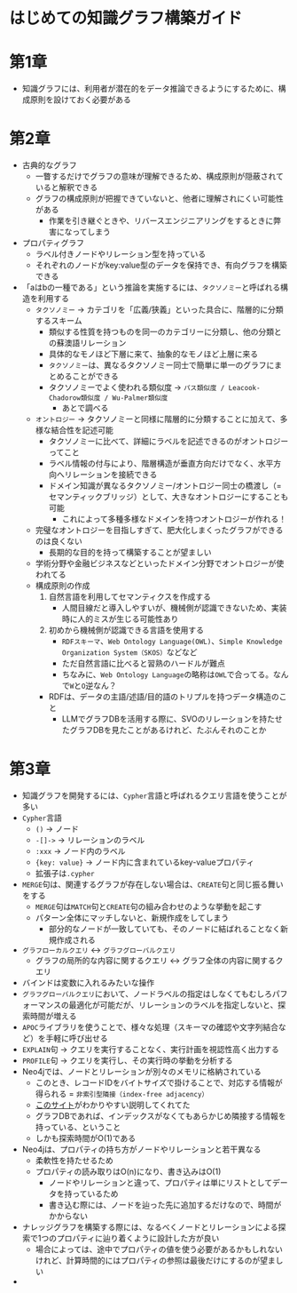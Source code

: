 # はじめての知識グラフ構築ガイド

# 第1章
* 知識グラフには、利用者が潜在的をデータ推論できるようにするために、構成原則を設けておく必要がある

# 第2章
* 古典的なグラフ
    * 一瞥するだけでグラフの意味が理解できるため、構成原則が隠蔽されていると解釈できる
    * グラフの構成原則が把握できていないと、他者に理解されにくい可能性がある
        * 作業を引き継ぐときや、リバースエンジニアリングをするときに弊害になってしまう
* プロパティグラフ
    * ラベル付きノードやリレーション型を持っている
    * それぞれのノードがkey:value型のデータを保持でき、有向グラフを構築できる
* 「aはbの一種である」という推論を実施するには、`タクソノミー`と呼ばれる構造を利用する
    * `タクソノミー` -> カテゴリを「広義/狭義」といった具合に、階層的に分類するスキーム
        * 類似する性質を持つものを同一のカテゴリーに分類し、他の分類との蘇澳語リレーション
        * 具体的なモノほど下層に来て、抽象的なモノほど上層に来る
        * `タクソノミー`は、異なるタクソノミー同士で簡単に単一のグラフにまとめることができる
        * タクソノミーでよく使われる類似度 -> `パス類似度 / Leacook-Chadorow類似度 / Wu-Palmer類似度`
          * あとで調べる
    * `オントロジー` -> タクソノミーと同様に階層的に分類することに加えて、多様な結合性を記述可能
        * タクソノミーに比べて、詳細にラベルを記述できるのがオントロジーってこと
        * ラベル情報の付与により、階層構造が垂直方向だけでなく、水平方向へリレーションを接続できる
        * ドメイン知識が異なるタクソノミー/オントロジー同士の橋渡し（=セマンティックブリッジ）として、大きなオントロジーにすることも可能
            * これによって多種多様なドメインを持つオントロジーが作れる！
    * 完璧なオントロジーを目指しすぎて、肥大化しまくったグラフができるのは良くない
        * 長期的な目的を持って構築することが望ましい
    * 学術分野や金融ビジネスなどといったドメイン分野でオントロジーが使われてる
    * 構成原則の作成
        1. 自然言語を利用してセマンティクスを作成する
            * 人間目線だと導入しやすいが、機械側が認識できないため、実装時に人的ミスが生じる可能性あり
        2. 初めから機械側が認識できる言語を使用する
            * `RDFスキーマ`、`Web Ontology Language(OWL)`、`Simple Knowledge Organization System（SKOS）`などなど
            * ただ自然言語に比べると習熟のハードルが難点
            * ちなみに、`Web Ontology Language`の略称は`OWL`で合ってる。なんで`W`と`O`逆なん？
        * RDFは、データの主語/述語/目的語のトリプルを持つデータ構造のこと
            * LLMでグラフDBを活用する際に、SVOのリレーションを持たせたグラフDBを見たことがあるけれど、たぶんそれのことか
# 第3章
* 知識グラフを開発するには、`Cypher`言語と呼ばれるクエリ言語を使うことが多い
* `Cypher`言語
    * `()` -> ノード
    * `-[]->` -> リレーションのラベル
    * `:xxx` -> ノード内のラベル
    * `{key: value}` -> ノード内に含まれているkey-valueプロパティ
    * 拡張子は`.cypher`
* `MERGE`句は、関連するグラフが存在しない場合は、`CREATE`句と同じ振る舞いをする
    * `MERGE`句は`MATCH`句と`CREATE`句の組み合わせのような挙動を起こす
    * パターン全体にマッチしないと、新規作成をしてしまう
        * 部分的なノードが一致していても、そのノードに結ばれることなく新規作成される
* `グラフローカルクエリ` <-> `グラフグローバルクエリ`
    * グラフの局所的な内容に関するクエリ <-> グラフ全体の内容に関するクエリ
* バインドは変数に入れるみたいな操作
* `グラフグローバルクエリ`において、ノードラベルの指定はしなくてもむしろパフォーマンスの最適化が可能だが、リレーションのラベルを指定しないと、探索時間が増える
* `APOC`ライブラリを使うことで、様々な処理（スキーマの確認や文字列結合など）を手軽に呼び出せる
* `EXPLAIN`句 -> クエリを実行することなく、実行計画を視認性高く出力する
* `PROFILE`句 -> クエリを実行し、その実行時の挙動を分析する
* Neo4jでは、ノードとリレーションが別々のメモリに格納されている
    * このとき、レコードIDをバイトサイズで掛けることで、対応する情報が得られる = `非索引型隣接（index-free adjacency）`
    * [このサイト](https://kenwagatsuma.com/ja/blog/index-free-adjacency-explained)がわかりやすい説明してくれてた
    * グラフDBであれば、インデックスがなくてもあらかじめ隣接する情報を持っている、ということ
    * しかも探索時間がO(1)である
* Neo4jは、プロパティの持ち方がノードやリレーションと若干異なる
    * 柔軟性を持たせるため
    * プロパティの読み取りはO(n)になり、書き込みはO(1)
        * ノードやリレーションと違って、プロパティは単にリストとしてデータを持っているため
        * 書き込む際には、ノードを辿った先に追加するだけなので、時間がかからない
* ナレッジグラフを構築する際には、なるべくノードとリレーションによる探索で1つのプロパティに辿り着くように設計した方が良い
    * 場合によっては、途中でプロパティの値を使う必要があるかもしれないけれど、計算時間的にはプロパティの参照は最後だけにするのが望ましい
* 
